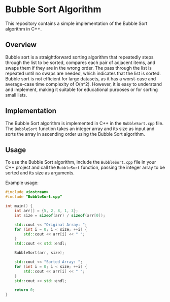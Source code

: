 # Bubble Sort Algorithm

This repository contains a simple implementation of the Bubble Sort algorithm in C++.

## Overview

Bubble sort is a straightforward sorting algorithm that repeatedly steps through the list to be sorted, compares each pair of adjacent items, and swaps them if they are in the wrong order. The pass through the list is repeated until no swaps are needed, which indicates that the list is sorted. Bubble sort is not efficient for large datasets, as it has a worst-case and average-case time complexity of O(n^2). However, it is easy to understand and implement, making it suitable for educational purposes or for sorting small lists.

## Implementation

The Bubble Sort algorithm is implemented in C++ in the `BubbleSort.cpp` file. The `BubbleSort` function takes an integer array and its size as input and sorts the array in ascending order using the Bubble Sort algorithm.

## Usage

To use the Bubble Sort algorithm, include the `BubbleSort.cpp` file in your C++ project and call the `BubbleSort` function, passing the integer array to be sorted and its size as arguments.

Example usage:

```cpp
#include <iostream>
#include "BubbleSort.cpp"

int main() {
    int arr[] = {5, 2, 8, 1, 3};
    int size = sizeof(arr) / sizeof(arr[0]);

    std::cout << "Original Array: ";
    for (int i = 0; i < size; ++i) {
        std::cout << arr[i] << " ";
    }
    std::cout << std::endl;

    BubbleSort(arr, size);

    std::cout << "Sorted Array: ";
    for (int i = 0; i < size; ++i) {
        std::cout << arr[i] << " ";
    }
    std::cout << std::endl;

    return 0;
}

